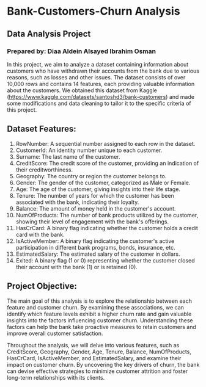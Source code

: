 # Bank-Customers-Churn Analysis
## Data Analysis Project
### Prepared by: Diaa Aldein Alsayed Ibrahim Osman

In this project, we aim to analyze a dataset containing information about customers who have withdrawn their accounts from the bank due to various reasons, such as losses and other issues. The dataset consists of over 10,000 rows and contains 14 features, each providing valuable information about the customers. We obtained this dataset from Kaggle (https://www.kaggle.com/datasets/santoshd3/bank-customers) and made some modifications and data cleaning to tailor it to the specific criteria of this project.

## Dataset Features:

1. RowNumber: A sequential number assigned to each row in the dataset.
2. CustomerId: An identity number unique to each customer.
3. Surname: The last name of the customer.
4. CreditScore: The credit score of the customer, providing an indication of their creditworthiness.
5. Geography: The country or region the customer belongs to.
6. Gender: The gender of the customer, categorized as Male or Female.
7. Age: The age of the customer, giving insights into their life stage.
8. Tenure: The number of years for which the customer has been associated with the bank, indicating their loyalty.
9. Balance: The amount of money held in the customer's account.
10. NumOfProducts: The number of bank products utilized by the customer, showing their level of engagement with the bank's offerings.
11. HasCrCard: A binary flag indicating whether the customer holds a credit card with the bank.
12. IsActiveMember: A binary flag indicating the customer's active participation in different bank programs, bonds, insurance, etc.
13. EstimatedSalary: The estimated salary of the customer in dollars.
14. Exited: A binary flag (1 or 0) representing whether the customer closed their account with the bank (1) or is retained (0).

## Project Objective:
The main goal of this analysis is to explore the relationship between each feature and customer churn. By examining these associations, we can identify which feature levels exhibit a higher churn rate and gain valuable insights into the factors influencing customer churn. Understanding these factors can help the bank take proactive measures to retain customers and improve overall customer satisfaction.

Throughout the analysis, we will delve into various features, such as CreditScore, Geography, Gender, Age, Tenure, Balance, NumOfProducts, HasCrCard, IsActiveMember, and EstimatedSalary, and examine their impact on customer churn. By uncovering the key drivers of churn, the bank can devise effective strategies to minimize customer attrition and foster long-term relationships with its clients.
